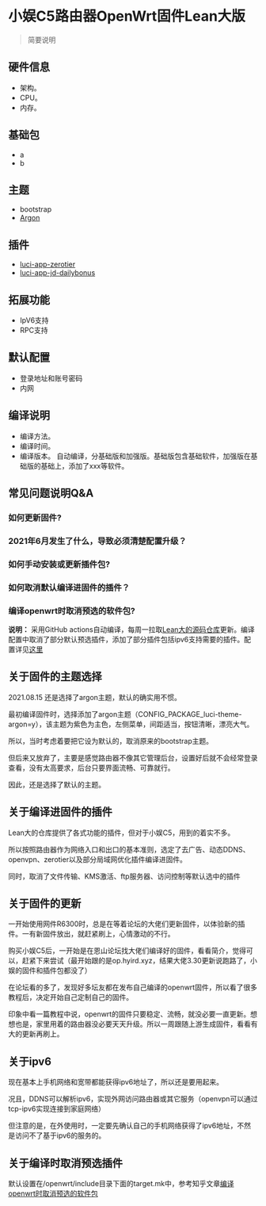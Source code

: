 # 小娱C5路由器OpenWrt固件Lean大版
>简要说明

## 硬件信息
* 架构。
* CPU。
* 内存。
## 基础包
* a
* b
## 主题
* bootstrap
* [Argon](https://github.com/jerrykuku/luci-theme-argon)
## 插件
* [luci-app-zerotier](https://github.com/coolsnowwolf/lede/tree/master/package/lean/luci-app-zerotier)
* [luci-app-jd-dailybonus](https://github.com/jerrykuku/luci-app-jd-dailybonus)
## 拓展功能
* IpV6支持
* RPC支持
## 默认配置
* 登录地址和账号密码
* 内网
## 编译说明
* 编译方法。
* 编译时间。
* 编译版本。
自动编译，分基础版和加强版。基础版包含基础软件，加强版在基础版的基础上，添加了xxx等软件。


## 常见问题说明Q&A

### 如何更新固件?

### 2021年6月发生了什么，导致必须清楚配置升级？

### 如何手动安装或更新插件包?

### 如何取消默认编译进固件的插件？

### 编译openwrt时取消预选的软件包?





**说明：** 采用GitHub actions自动编译，每周一拉取[Lean大的源码仓库](https://github.com/coolsnowwolf/lede)更新。编译配置中取消了部分默认预选插件，添加了部分插件包括ipv6支持需要的插件。配置详见[这里](https://github.com/qughij/openwrt-xiaoyu_xy-c5/blob/master/.github/workflows/build.yml)


## 关于固件的主题选择

2021.08.15 还是选择了argon主题，默认的确实用不惯。

最初编译固件时，选择添加了argon主题（CONFIG_PACKAGE_luci-theme-argon=y），该主题为紫色为主色，左侧菜单，间距适当，按钮清晰，漂亮大气。

所以，当时考虑着要把它设为默认的，取消原来的bootstrap主题。

但后来又放弃了，主要是感觉路由器不像其它管理后台，设置好后就不会经常登录查看，没有太高要求，后台只要界面流畅、可靠就行。

因此，还是选择了默认的主题。


## 关于编译进固件的插件

Lean大的仓库提供了各式功能的插件，但对于小娱C5，用到的着实不多。

所以按照路由器作为网络入口和出口的基本准则，选定了去广告、动态DDNS、openvpn、zerotier以及部分局域网优化插件编译进固件。

同时，取消了文件传输、KMS激活、ftp服务器、访问控制等默认选中的插件

## 关于固件的更新

一开始使用网件R6300时，总是在等着论坛的大佬们更新固件，以体验新的插件。一有新固件放出，就赶紧刷上，心情激动的不行。

购买小娱C5后，一开始是在恩山论坛找大佬们编译好的固件，看看简介，觉得可以，赶紧下来尝试（最开始跟的是op.hyird.xyz，结果大佬3.30更新说跑路了，小娱的固件和插件包都没了）

在论坛看的多了，发现好多坛友都在发布自己编译的openwrt固件，所以看了很多教程后，决定开始自己定制自己的固件。

印象中看一篇教程中说，openwrt的固件只要稳定、流畅，就没必要一直更新。想想也是，家里用着的路由器没必要天天升级。所以一周跟随上游生成固件，看看有大的更新再刷上。


## 关于ipv6

现在基本上手机网络和宽带都能获得ipv6地址了，所以还是要用起来。

况且，DDNS可以解析ipv6，实现外网访问路由器或其它服务（openvpn可以通过tcp-ipv6实现连接到家庭网络）

但注意的是，在外使用时，一定要先确认自己的手机网络获得了ipv6地址，不然是访问不了基于ipv6的服务的。


## 关于编译时取消预选插件

默认设置在/openwrt/include目录下面的target.mk中，参考知乎文章[编译openwrt时取消预选的软件包](https://zhuanlan.zhihu.com/p/70656867)
